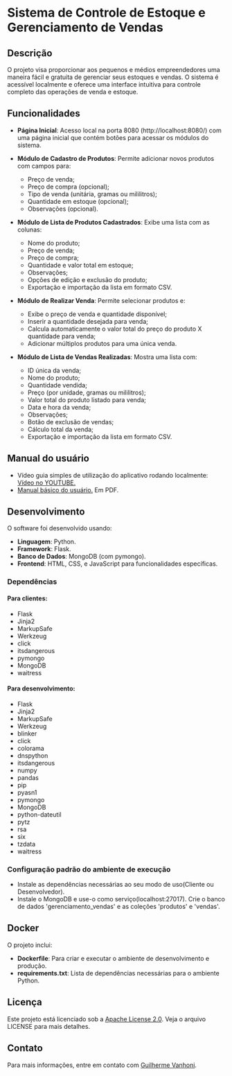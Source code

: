 # Sistema de Controle de Estoque e Gerenciamento de Vendas

## Descrição

O projeto visa proporcionar aos pequenos e médios empreendedores uma maneira fácil e gratuita de gerenciar seus estoques e vendas. O sistema é acessível localmente e oferece uma interface intuitiva para controle completo das operações de venda e estoque.

## Funcionalidades

- **Página Inicial**: Acesso local na porta 8080 (http://localhost:8080/) com uma página inicial que contém botões para acessar os módulos do sistema.


- **Módulo de Cadastro de Produtos**: Permite adicionar novos produtos com campos para:
  - Preço de venda;
  - Preço de compra (opcional);
  - Tipo de venda (unitária, gramas ou mililitros);
  - Quantidade em estoque (opcional);
  - Observações (opcional).


- **Módulo de Lista de Produtos Cadastrados**: Exibe uma lista com as colunas:
  - Nome do produto;
  - Preço de venda;
  - Preço de compra;
  - Quantidade e valor total em estoque;
  - Observações;
  - Opções de edição e exclusão do produto;
  - Exportação e importação da lista em formato CSV.


- **Módulo de Realizar Venda**: Permite selecionar produtos e:
  - Exibe o preço de venda e quantidade disponível;
  - Inserir a quantidade desejada para venda;
  - Calcula automaticamente o valor total do preço do produto X quantidade para venda;
  - Adicionar múltiplos produtos para uma única venda.


- **Módulo de Lista de Vendas Realizadas**: Mostra uma lista com:
  - ID única da venda;
  - Nome do produto;
  - Quantidade vendida;
  - Preço (por unidade, gramas ou mililitros);
  - Valor total do produto listado para venda;
  - Data e hora da venda;
  - Observações;
  - Botão de exclusão de vendas;
  - Cálculo total da venda;
  - Exportação e importação da lista em formato CSV.

## Manual do usuário

- Vídeo guia simples de utilização do aplicativo rodando localmente: [Vídeo no YOUTUBE.](https://youtu.be/j1UxKJodvNo)
- [Manual básico do usuário.](Manual.pdf) Em PDF.

## Desenvolvimento

O software foi desenvolvido usando:
- **Linguagem**: Python.
- **Framework**: Flask.
- **Banco de Dados**: MongoDB (com pymongo).
- **Frontend**: HTML, CSS, e JavaScript para funcionalidades específicas.

### Dependências

#### Para clientes:

- Flask
- Jinja2
- MarkupSafe
- Werkzeug
- click
- itsdangerous
- pymongo
- MongoDB 
- waitress

#### Para desenvolvimento:

- Flask
- Jinja2
- MarkupSafe
- Werkzeug
- blinker
- click
- colorama
- dnspython
- itsdangerous
- numpy
- pandas
- pip
- pyasn1
- pymongo
- MongoDB
- python-dateutil
- pytz
- rsa
- six
- tzdata
- waitress

### Configuração padrão do ambiente de execução

- Instale as dependências necessárias ao seu modo de uso(Cliente ou Desenvolvedor).
- Instale o MongoDB e use-o como serviço(localhost:27017). Crie o banco de dados 'gerenciamento_vendas' e as coleções 'produtos' e 'vendas'.

## Docker

O projeto inclui:
- **Dockerfile**: Para criar e executar o ambiente de desenvolvimento e produção.
- **requirements.txt**: Lista de dependências necessárias para o ambiente Python.

## Licença

Este projeto está licenciado sob a [Apache License 2.0](LICENSE.txt). Veja o arquivo LICENSE para mais detalhes.

## Contato

Para mais informações, entre em contato com [Guilherme Vanhoni](mailto:guivnh@gmail.com).